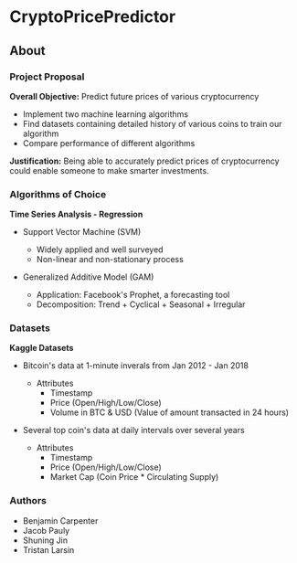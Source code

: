 # CryptoPricePredictor

## About

### Project Proposal

**Overall Objective:** Predict future prices of various cryptocurrency
* Implement two machine learning algorithms
* Find datasets containing detailed history of various coins to train our algorithm
* Compare performance of different algorithms

**Justification:** Being able to accurately predict prices of cryptocurrency could enable someone to make smarter investments.

### Algorithms of Choice

**Time Series Analysis - Regression**
* Support Vector Machine (SVM)
  * Widely applied and well surveyed
  * Non-linear and non-stationary process

* Generalized Additive Model (GAM)
  * Application: Facebook's Prophet, a forecasting tool
  * Decomposition: Trend + Cyclical + Seasonal + Irregular
  
### Datasets

**Kaggle Datasets**

* Bitcoin's data at 1-minute inverals from Jan 2012 - Jan 2018
  * Attributes
    * Timestamp
    * Price (Open/High/Low/Close)
    * Volume in BTC & USD (Value of amount transacted in 24 hours)

* Several top coin's data at daily intervals over several years
  * Attributes
    * Timestamp
    * Price (Open/High/Low/Close)
    * Market Cap (Coin Price * Circulating Supply)


### Authors
* Benjamin Carpenter
* Jacob Pauly
* Shuning Jin
* Tristan Larsin
